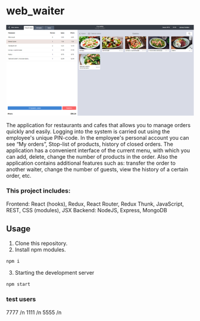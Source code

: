 # web_waiter

<img src="https://github.com/daniel-mironenko/web_waiter/blob/master/promo-img/promo.png" width="550">

The application for restaurants and cafes that allows you to manage orders quickly and easily.  Logging into the system is carried out using the employee's unique PIN-code. In the employee's personal account you can see “My orders”, Stop-list of products, history of closed orders. The application has a convenient interface of the current menu, with which you can add, delete, change the number of products in the order. Also the application contains additional features such as: transfer the order to another waiter, change the number of guests, view the history of a certain order, etc.

### This project includes:

Frontend: React (hooks), Redux, React Router, Redux Thunk, JavaScript, REST, CSS (modules), JSX
Backend: NodeJS, Express, MongoDB


## Usage
1. Clone this repository.
2. Install npm modules.
```bash
npm i
```
3. Starting the development server
```bash
npm start
```
### test users
7777 /n
1111 /n
5555 /n
